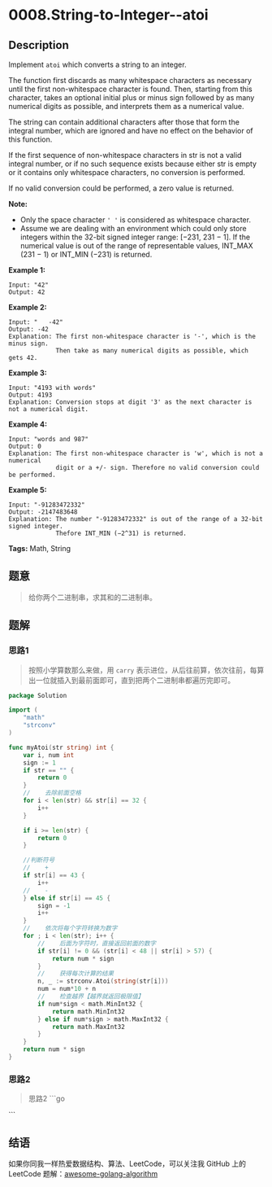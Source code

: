# 0008.String-to-Integer--atoi

## Description

Implement `atoi` which converts a string to an integer.

The function first discards as many whitespace characters as necessary until the first non-whitespace character is found. Then, starting from this character, takes an optional initial plus or minus sign followed by as many numerical digits as possible, and interprets them as a numerical value.

The string can contain additional characters after those that form the integral number, which are ignored and have no effect on the behavior of this function.

If the first sequence of non-whitespace characters in str is not a valid integral number, or if no such sequence exists because either str is empty or it contains only whitespace characters, no conversion is performed.

If no valid conversion could be performed, a zero value is returned.

**Note:**

* Only the space character `' '` is considered as whitespace character.
* Assume we are dealing with an environment which could only store integers within the 32-bit signed integer range: \[−231,  231 − 1\]. If the numerical value is out of the range of representable values, INT\_MAX \(231 − 1\) or INT\_MIN \(−231\) is returned.

**Example 1:**

```text
Input: "42"
Output: 42
```

**Example 2:**

```text
Input: "   -42"
Output: -42
Explanation: The first non-whitespace character is '-', which is the minus sign.
             Then take as many numerical digits as possible, which gets 42.
```

**Example 3:**

```text
Input: "4193 with words"
Output: 4193
Explanation: Conversion stops at digit '3' as the next character is not a numerical digit.
```

**Example 4:**

```text
Input: "words and 987"
Output: 0
Explanation: The first non-whitespace character is 'w', which is not a numerical 
             digit or a +/- sign. Therefore no valid conversion could be performed.
```

**Example 5:**

```text
Input: "-91283472332"
Output: -2147483648
Explanation: The number "-91283472332" is out of the range of a 32-bit signed integer.
             Thefore INT_MIN (−2^31) is returned.
```

**Tags:** Math, String

## 题意

> 给你两个二进制串，求其和的二进制串。

## 题解

### 思路1

> 按照小学算数那么来做，用 `carry` 表示进位，从后往前算，依次往前，每算出一位就插入到最前面即可，直到把两个二进制串都遍历完即可。

```go
package Solution

import (
    "math"
    "strconv"
)

func myAtoi(str string) int {
    var i, num int
    sign := 1
    if str == "" {
        return 0
    }
    //    去除前面空格
    for i < len(str) && str[i] == 32 {
        i++
    }

    if i >= len(str) {
        return 0
    }

    //判断符号
    //    +
    if str[i] == 43 {
        i++
    //    -
    } else if str[i] == 45 {
        sign = -1
        i++
    }
    //    依次将每个字符转换为数字
    for ; i < len(str); i++ {
        //    后面为字符时，直接返回前面的数字
        if str[i] != 0 && (str[i] < 48 || str[i] > 57) {
            return num * sign
        }
        //    获得每次计算的结果
        n, _ := strconv.Atoi(string(str[i]))
        num = num*10 + n
        //    检查越界【越界就返回极限值】
        if num*sign < math.MinInt32 {
            return math.MinInt32
        } else if num*sign > math.MaxInt32 {
            return math.MaxInt32
        }
    }
    return num * sign
}
```

### 思路2

> 思路2 \`\`\`go

\`\`\`

## 结语

如果你同我一样热爱数据结构、算法、LeetCode，可以关注我 GitHub 上的 LeetCode 题解：[awesome-golang-algorithm](https://github.com/Golang-Solutions/awesome-golang-algorithm)

